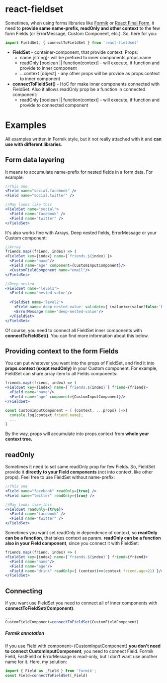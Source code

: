# react-fieldset
Sometimes, when using forms libraries like [Formik](http://github.com/jaredpalmer/formik) or [React Final Form](https://github.com/final-form/react-final-form), it need to **provide same name-prefix, readOnly and other context** to the few form Fields (or ErrorMessage, Custom Component, etc.). So, here for you: 
```javascript
import FieldSet, { connectToFieldSet } from 'react-fieldset'
```
* **FieldSet** - container-component, that provide context. Props:
  * name [string]- will be prefixed to inner components props.name
  * readOnly [boolean || function(context] - will execute, if function and provide to inner component  
  * ...context [object] - any other props will be provide as props.context to inner component
* **connectToFieldSet()** - HoC for make inner components connected with FieldSet. Also it allows readOnly prop be a function in connected component:
  * readOnly [boolean || function(context] - will execute, if function and provide to connected component



  
# Examples
All examples written in Formik style, but it not really attached with it and **can use with different libraries**.

## Form data layering 
It means to accumulate name-prefix for nested fields in a form data. For example: 
```jsx
//This one
<Field name="social.facebook" />
<Field name="social.twitter" />

//May looks like this
<FieldSet name="social">
  <Field name="facebook" />
  <Field name="twitter" />
</FieldSet>
```
It's also works fine with Arrays, Deep nested fields, ErrorMessage or your Custom component:
```jsx
//Array
friends.map((friend, index) => (
<FieldSet key={index} name={`friends.${index}`}>
  <Field name="name"/>
  <Field name="age" component={CustomInputComponent}/>
  <CustomFieldComponent name="email"/>
</FieldSet>

//Deep nested
<FieldSet name='level1'>
  <Field name='nested-value'/>
  
  <FieldSet name='level2'>
    <Field name='deep-nested-value' validate={ (value)=>(value?false:'Required!') }/>
    <ErrorMessage name='deep-nested-value'/>
  </FieldSet>
</FieldSet>
```
Of course, you need to connect all FieldSet inner components with **connectToFieldSet()**. You can find more information about this below.

## Providing context to the form Fields
You can put whatever you want into the props of FieldSet, and find it into **props.context (exept readOnly)** in your Custom component. For example, FieldSet can share array item to all Fields components:
```jsx
friends.map((friend, index) => (
<FieldSet key={index} name={`friends.${index}`} friend={friend}>
  <Field name="name"/>
  <Field name="age" component={CustomInputComponent}/>
</FieldSet>

const CustomInputComponent = ( {context, ...props} )=>{
  console.log(context.friend.name);
  ...
}

```
By the way, props will accumulate into props.context from **whole your context tree.**

## readOnly
Sometimes it need to set same readOnly prop for few Fields. So, FieldSet provide it **directly to your Field components** (not into context, like other props). Feel free to use FieldSet without name-prefix:
```jsx
//This one
<Field name="facebook" readOnly={true} />
<Field name="twitter" readOnly={true} />

//May looks like this
<FieldSet readOnly={true}>
  <Field name="facebook" />
  <Field name="twitter" />
</FieldSet>
```
Sometimes you want set readOnly in dependence of context, so **readOnly can be a function**, that takes context as param. **readOnly can be a function also in your Field component**, since you connect it with FieldSet:  
```jsx
friends.map((friend, index) => (
<FieldSet key={index} name={`friends.${index}`} friend={friend}>
  <Field name="name"/>
  <Field name="age"/>
  <Field name="drink" readOnly={ (context)=>(context.friend.age<21) }/>
</FieldSet>
```

## Connecting
If you want use FieldSet you need to connect all of inner components with **connectToFieldSet(Component)**.  
```javascript
...
CustomFieldComponent=connectToFieldSet(CustomFieldComponent)
```
##### Formik annotation
If you use Field with component={CustomInputComponent} **you don't need to connect CustomInputComponent**, you need to connect Field. Formik Field, FastField or ErrorMessage is read-only, but I don't want use another name for it. Here, my solution:
```javascript
import { Field as _Field } from 'formik';
const Field=connectToFieldSet(_Field)
```
